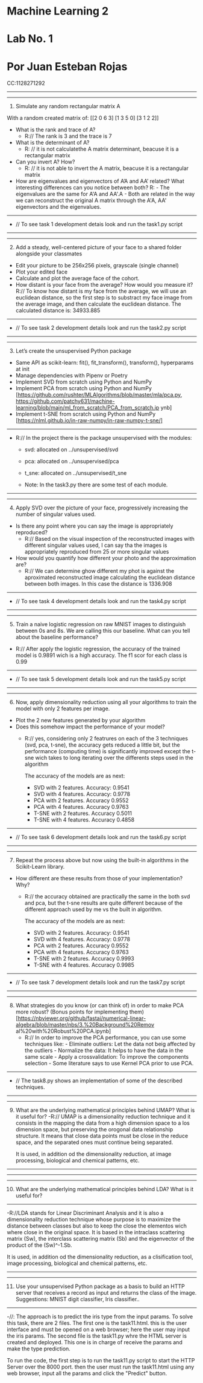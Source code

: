 # Machine Learning 2

# Lab No. 1
# Por Juan Esteban Rojas
CC:1128271292


----------------------------------------------------------------------
----------------------------------------------------------------------
1. Simulate any random rectangular matrix A

With a random created matrix of:
[[2 0 6 3]
 [1 3 5 0]
 [3 1 2 2]]
   
- What is the rank and trace of A?
    - R:// The rank is 3 and the trace is 7
- What is the determinant of A?
    - R: // it is not calculatethe A matrix determinant, beacuse it is a rectangular matrix
- Can you invert A? How?
    - R: // it is not able to invert the A matrix, beacuse it is a rectangular matrix
- How are eigenvalues and eigenvectors of A’A and AA’ related? What interesting differences can you notice between both?
    R: - The eigenvalues are the same for A'A and AA'.A
       - Both are related in the way we can reconstruct the original A matrix through the A'A, AA' eigenvectors and the eigenvalues.
----------------------------------------------------------------------
- // To see task 1 development detais look and run the task1.py script


----------------------------------------------------------------------
----------------------------------------------------------------------
2. Add a steady, well-centered picture of your face to a shared folder alongside your classmates
- Edit your picture to be 256x256 pixels, grayscale (single channel)
- Plot your edited face
- Calculate and plot the average face of the cohort.
- How distant is your face from the average? How would you measure it?
    R:// To know how distant is my face from the average, we will use an euclidean distance, so
          the first step is to substract my face image from the average image, and then calculate 
          the euclidean distance. The calculated distance is: 34933.885
----------------------------------------------------------------------
  
- // To see task 2 development details look and run the task2.py script


----------------------------------------------------------------------
----------------------------------------------------------------------
3. Let’s create the unsupervised Python package
- Same API as scikit-learn: fit(), fit_transform(), transform(), hyperparams at init
- Manage dependencies with Pipenv or Poetry
- Implement SVD from scratch using Python and NumPy
- Implement PCA from scratch using Python and NumPy
[https://github.com/rushter/MLAlgorithms/blob/master/mla/pca.py,
https://github.com/patchy631/machine-learning/blob/main/ml_from_scratch/PCA_from_scratch.ip
ynb]
- Implement t-SNE from scratch using Python and NumPy
[https://nlml.github.io/in-raw-numpy/in-raw-numpy-t-sne/]
----------------------------------------------------------------------

- R:// In the project there is the package unsupervised with the modules:
    - svd: allocated on ../unsupervised/svd
    - pca: allocated on ../unsupervised/pca
    - t_sne: allocated on ../unsupervised/t_sne

    - Note: In the task3.py there are some test of each module.


----------------------------------------------------------------------
----------------------------------------------------------------------
4. Apply SVD over the picture of your face, progressively increasing the number of singular values used. 
- Is there any point where you can say the image is appropriately reproduced?
    - R:// Based on the visual inspection of the reconstructed images with different singular values used,
          I can say tha the images is appropriately reproduced from 25 or more singular values
- How would you quantify how different your photo and the approximation are?
    - R:// We can determine ghow different my phot is against the aproximated reconstructed image calculating
            the euclidean distance between both images. In this case the distance is 1336.908
----------------------------------------------------------------------
- // To see task 4 development details look and run the task4.py script

  
----------------------------------------------------------------------
----------------------------------------------------------------------
5. Train a naive logistic regression on raw MNIST images to distinguish between 0s and 8s. We are calling 
this our baseline. What can you tell about the baseline performance?

- R:// After apply the logistic regression, the accuracy of the trained model is  0.9891 wich is a high accuracy.
      The f1 scor for each class is 0.99
----------------------------------------------------------------------
- // To see task 5 development details look and run the task5.py script

----------------------------------------------------------------------
----------------------------------------------------------------------
6. Now, apply dimensionality reduction using all your algorithms to train the model with only 2 features per
image.
- Plot the 2 new features generated by your algorithm
- Does this somehow impact the performance of your model?
    - R:// yes, considering only 2 featrures on each of the 3 techniques (svd, pca, t-sne), the accuracy gets reduced a
      little bit, but the performance (computing time) is significantly improved except the t-sne wich takes to long
      iterating over the differents steps used in the algorithm

      The accuracy of the models are as next:
      - SVD with 2 features. Accuracy: 0.9541
      - SVD with 4 features. Accuracy: 0.9778
      - PCA with 2 features. Accuracy 0.9552
      - PCA with 4 features. Accuracy 0.9763
      - T-SNE with 2 features. Accuracy 0.5011
      - T-SNE with 4 features. Accuracy 0.4858
----------------------------------------------------------------------
- // To see task 6 development details look and run the task6.py script


----------------------------------------------------------------------
----------------------------------------------------------------------
7. Repeat the process above but now using the built-in algorithms in the Scikit-Learn library.
- How different are these results from those of your implementation? Why?
    - R:// the accuracy obtained are practically the same in the both svd and pca, but the t-sne results are quite different because
      of the different approach used by me vs the built in algorithm.

      The accuracy of the models are as next:
      - SVD with 2 features. Accuracy: 0.9541
      - SVD with 4 features. Accuracy: 0.9778
      - PCA with 2 features. Accuracy 0.9552
      - PCA with 4 features. Accuracy 0.9763
      - T-SNE with 2 features. Accuracy 0.9993
      - T-SNE with 4 features. Accuracy 0.9985
      
----------------------------------------------------------------------
- // To see task 7 development details look and run the task7.py script

----------------------------------------------------------------------
----------------------------------------------------------------------
8. What strategies do you know (or can think of) in order to make PCA more robust? (Bonus points for
implementing them)
[https://nbviewer.org/github/fastai/numerical-linear-algebra/blob/master/nbs/3.%20Background%20Remov
al%20with%20Robust%20PCA.ipynb]
    - R:// In order to improve the PCA performance, you can use some techniques like:
              - Eliminate outliers: Let the data not beig affected by the outliers
              - Normalize the data: It helps to have the data in the same scale
              - Apply a crossvalidation: To improve the components selection
              - Some literature says to use Kernel PCA prior to use PCA.
----------------------------------------------------------------------

- // The task8.py shows an implementation of some of the described techniques.

----------------------------------------------------------------------
----------------------------------------------------------------------
9. What are the underlying mathematical principles behind UMAP? What is it useful for?
    -R:// UMAP is a dimensionality reduction technique and it consists in the mapping the data from a high dimension  space to a los dimension space, but
           preserving the orogonal data relationship structure. It means that close data points must be close in the reduce space, and the separated ones
           must continue being separated.
   
   It is used, in addition od the dimensionality reduction, at image processing, biological and chemical patterns, etc.

   
----------------------------------------------------------------------


----------------------------------------------------------------------
----------------------------------------------------------------------
10. What are the underlying mathematical principles behind LDA? What is it useful for?
----------------------------------------------------------------------
   -R://LDA stands for Linear Discriminant Analysis and it is also a dimensionality reduction technique whose purpose is to maximize the distance between 
        classes but also to keep the close the elementos wich where close in the original space. It is based in the intraclass scattering matrix (Sw), the 
        interclass scattering matrix (Sb) and the eigenvector of the product of the (Sw)^-1.Sb.

   It is used, in addition od the dimensionality reduction, as a clisification tool, image processing, biological and chemical patterns, etc.

----------------------------------------------------------------------
----------------------------------------------------------------------
11. Use your unsupervised Python package as a basis to build an HTTP server that receives a record as input
and returns the class of the image. Suggestions: MNIST digit classifier, Iris classifier..
----------------------------------------------------------------------
-//: The approach is to predict the iris type from the input params. To solve this task, there are 2 files. The first one is the task11.html. this is the 
     user interface  and must be opened on a web browser; here the user may input the iris params. The second file is the task11.py whre the HTML server 
     is created and deployed. This one is in charge of receive the params and make the type prediction.  
     
   To run the code, the first step is to run the task11.py script to start the HTTP Server over the 8000 port. then the user must run the task11.html using 
    any web browser, input all the params and click the "Predict" button.
     
